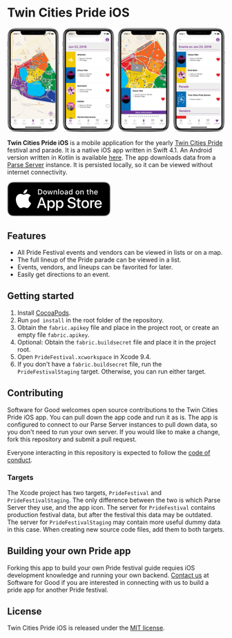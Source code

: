 # Twin Cities Pride iOS

![Twin Cities Pride app on iPhone X](media/screenshots.jpg)

**Twin Cities Pride iOS** is a mobile application for the yearly [Twin Cities Pride](https://www.tcpride.org/) festival and parade. It is a native iOS app written in Swift 4.1. An Android version written in Kotlin is available [here](https://github.com/softwareforgood/pride-festival-android). The app downloads data from a [Parse Server](https://github.com/softwareforgood/pride-festival-parse) instance. It is persisted locally, so it can be viewed without internet connectivity.

[![Download on the App Store](media/app-store-badge.svg)](https://itunes.apple.com/us/app/twin-cities-pride-2017/id1076714574?mt=8)

## Features

- All Pride Festival events and vendors can be viewed in lists or on a map. 
- The full lineup of the Pride parade can be viewed in a list.
- Events, vendors, and lineups can be favorited for later.
- Easily get directions to an event.

## Getting started

1. Install [CocoaPods](http://cocoapods.org/).
2. Run `pod install` in the root folder of the repository.
3. Obtain the `fabric.apikey` file and place in the project root, or create an empty file `fabric.apikey`.
4. Optional: Obtain the `fabric.buildsecret` file and place it in the project root.
5. Open `PrideFestival.xcworkspace` in Xcode 9.4.
6. If you don't have a `fabric.buildsecret` file, run the `PrideFestivalStaging` target. Otherwise, you can run either target.


## Contributing

Software for Good welcomes open source contributions to the Twin Cities Pride iOS app. You can pull down the app code and run it as is. The app is configured to connect to our Parse Server instances to pull down data, so you don't need to run your own server. If you would like to make a change, fork this repository and submit a pull request.

Everyone interacting in this repository is expected to follow the [code of conduct](code-of-conduct.md).

### Targets

The Xcode project has two targets, `PrideFestival` and `PrideFestivalStaging`. The only difference between the two is which Parse Server they use, and the app icon. The server for `PrideFestival` contains production festival data, but after the festival this data may be outdated. The server for `PrideFestivalStaging` may contain more useful dummy data in this case. When creating new source code files, add them to both targets.

## Building your own Pride app

Forking this app to build your own Pride festival guide requies iOS development knowledge and running your own backend. [Contact us](https://softwareforgood.com/contact/) at Software for Good if you are interested in connecting with us to build a pride app for another Pride festival. 

## License

Twin Cities Pride iOS is released under the [MIT license](LICENSE).

